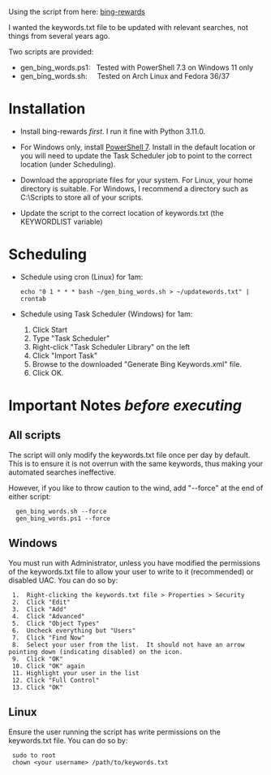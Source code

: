 Using the script from here:  [bing-rewards](https://github.com/jack-mil/bing-rewards "Bing Rewards")

I wanted the keywords.txt file to be updated with relevant searches, not things from several years ago.

Two scripts are provided:

- gen_bing_words.ps1:&nbsp;&nbsp;&nbsp;Tested with PowerShell 7.3 on Windows 11 only
- gen_bing_words.sh:&nbsp;&nbsp;&nbsp;&nbsp;&nbsp;Tested on Arch Linux and Fedora 36/37

# Installation

- Install bing-rewards *first*.  I run it fine with Python 3.11.0.

- For Windows only, install [PowerShell 7](https://learn.microsoft.com/en-us/powershell/scripting/install/installing-powershell-on-windows?WT.mc_id=THOMASMAURER-blog-thmaure&view=powershell-7 "PowerShell 7").  Install in the default location or you will need to update the Task Scheduler job to point to the correct location (under Scheduling).

- Download the appropriate files for your system.
   For Linux, your home directory is suitable.
   For Windows, I recommend a directory such as C:\Scripts to store all of your scripts.

- Update the script to the correct location of keywords.txt (the KEYWORDLIST variable)

# Scheduling
- Schedule using cron (Linux) for 1am:

     ```echo "0 1 * * * bash ~/gen_bing_words.sh > ~/updatewords.txt" | crontab```

- Schedule using Task Scheduler (Windows) for 1am:

     1. Click Start
     2. Type "Task Scheduler"
     3. Right-click "Task Scheduler Library" on the left
     4. Click "Import Task"
     5. Browse to the downloaded "Generate Bing Keywords.xml" file.
     6. Click OK.

# **Important Notes *before executing***

## **All scripts**

   The script will only modify the keywords.txt file once per day by default.  This is to ensure it is not overrun with the same keywords, thus making your automated searches ineffective.

   However, if you like to throw caution to the wind, add "--force" at the end of either script:

      gen_bing_words.sh --force
      gen_bing_words.ps1 --force

## **Windows**  

   You must run with Administrator, unless you have modified the permissions of the keywords.txt file to allow your user to write to it (recommended) or disabled UAC.  You can do so by:

     1.  Right-clicking the keywords.txt file > Properties > Security
     2.  Click "Edit"
     3.  Click "Add"
     4.  Click "Advanced"
     5.  Click "Object Types"
     6.  Uncheck everything but "Users"
     7.  Click "Find Now"
     8.  Select your user from the list.  It should not have an arrow pointing down (indicating disabled) on the icon.
     9.  Click "OK"
     10. Click "OK" again
     11. Highlight your user in the list
     12. Click "Full Control"
     13. Click "OK"

## **Linux**

   Ensure the user running the script has write permissions on the keywords.txt file.  You can do so by:

     sudo to root
     chown <your username> /path/to/keywords.txt